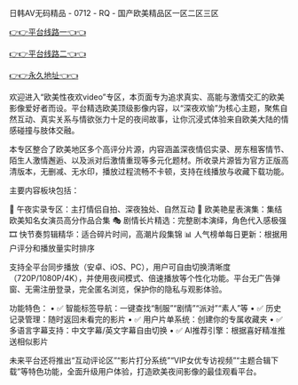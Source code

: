 日韩AV无码精品 - 0712 - RQ - 国产欧美精品区一区二区三区

[👉👉平台线路一👈👈](https://za52.run/)


[👉👉平台线路二👈👈](https://za53.run/)


[👉👉永久地址👈👈](https://za51.run/)

欢迎进入“欧美性夜欢video”专区，本页面专为追求真实、高能与激情交汇的欧美影像爱好者而设。平台精选欧美顶级影像内容，以“深夜欢愉”为核心主题，聚焦自然互动、真实关系与情欲张力十足的夜间故事，让你沉浸式体验来自欧美大陆的情感碰撞与肢体交融。

本专区整合了欧美地区多个高评分片源，内容涵盖深夜情侣实录、房东租客情节、陌生人激情邂逅、以及派对后激情重现等多元化题材。所收录片源皆为官方正版高清版本，无删减、无水印，播放过程流畅不卡顿，支持在线播放与收藏下载功能。

主要内容板块包括：

🌙 午夜实录专区：主打情侣自拍、深夜独处、自然互动
💃 欧美艳星表演集：集结欧美知名女演员高分作品合集
🎭 剧情长片精选：完整剧本演绎，角色代入感极强
🎞️ 快节奏剪辑精华：适合碎片时间，高潮片段集锦
📊 人气榜单每日更新：根据用户评分和播放量实时排序

支持全平台同步播放（安卓、iOS、PC），用户可自由切换清晰度（720P/1080P/4K），并使用夜间模式、倍速播放等个性化功能。平台无广告弹窗、无需注册登录，完全匿名浏览，保护你的隐私与观影体验。

功能特色：
 • ✅ 智能标签导航：一键查找“制服”“剧情”“派对”“素人”等
 • ✅ 历史记录管理：随时返回未看完的影片
 • ✅ 用户片单系统：创建你的专属收藏夹
 • ✅ 多语言字幕支持：中文字幕/英文字幕自由切换
 • ✅ AI推荐引擎：根据喜好精准推送相似影片

未来平台还将推出“互动评论区”“影片打分系统”“VIP女优专访视频”“主题合辑下载”等特色功能，全面升级用户体验，打造欧美夜间影像的最佳观看平台。
